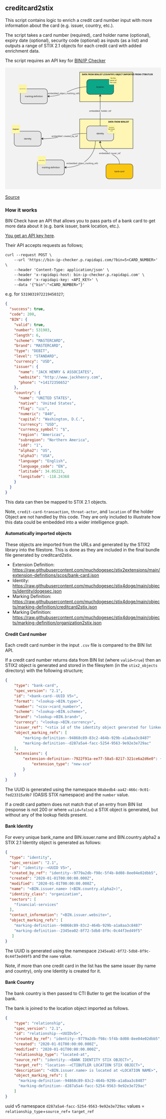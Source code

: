 ## creditcard2stix

This script contains logic to enrich a credit card number input with more information about the card (e.g. issuer, country, etc.).

The script takes a card number (required), card holder name (optional), expiry date (optional), security code (optional) as inputs (as a list) and outputs a range of STIX 2.1 objects for each credit card with added enrichment data.

The script requires an API key for [BIN/IP Checker](https://rapidapi.com/trade-expanding-llc-trade-expanding-llc-default/api/bin-ip-checker)

![](creditcard2stix.jpg)

[Source](https://miro.com/app/board/uXjVKnlbRaY=/)

### How it works

BIN Check have an API that allows you to pass parts of a bank card to get more data about it (e.g. bank issuer, bank location, etc.).

[You get an API key here](https://rapidapi.com/trade-expanding-llc-trade-expanding-llc-default/api/bin-ip-checker).

Their API accepts requests as follows;

```shell
curl --request POST \
    --url 'https://bin-ip-checker.p.rapidapi.com/?bin=5<CARD_NUMBER>' \
    --header 'Content-Type: application/json' \
    --header 'x-rapidapi-host: bin-ip-checker.p.rapidapi.com' \
    --header 'x-rapidapi-key: <API_KEY>' \
    --data '{"bin":"<CARD_NUMBER>"}'
```

e.g. for `5319031972219450327`;

```json
{
  "success": true,
  "code": 200,
  "BIN": {
    "valid": true,
    "number": 531903,
    "length": 6,
    "scheme": "MASTERCARD",
    "brand": "MASTERCARD",
    "type": "DEBIT",
    "level": "STANDARD",
    "currency": "USD",
    "issuer": {
      "name": "JACK HENRY & ASSOCIATES",
      "website": "http://www.jackhenry.com",
      "phone": "+14172356652"
    },
    "country": {
      "name": "UNITED STATES",
      "native": "United States",
      "flag": "🇺🇸",
      "numeric": "840",
      "capital": "Washington, D.C.",
      "currency": "USD",
      "currency_symbol": "$",
      "region": "Americas",
      "subregion": "Northern America",
      "idd": "1",
      "alpha2": "US",
      "alpha3": "USA",
      "language": "English",
      "language_code": "EN",
      "latitude": 34.05223,
      "longitude": -118.24368
    }
  }
}
```

This data can then be mapped to STIX 2.1 objects.


Note, `credit-card-transaction`, `threat-actor`, and `location` of the holder Object are not handled by this code. They are only included to illustrate how this data could be embedded into a wider intelligence graph.

#### Automatically imported objects

These objects are imported from the URLs and generated by the STIX2 library into the filestore. This is done as they are included in the final bundle file generated by creditcard2stix.

* Extension Definition: https://raw.githubusercontent.com/muchdogesec/stix2extensions/main/extension-definitions/scos/bank-card.json
* Identity: https://raw.githubusercontent.com/muchdogesec/stix4doge/main/objects/identity/dogesec.json
* Marking Definition: https://raw.githubusercontent.com/muchdogesec/stix4doge/main/objects/marking-definition/creditcard2stix.json
* Marking Definition: https://raw.githubusercontent.com/muchdogesec/stix4doge/main/objects/marking-definition/organization2stix.json

#### Credit Card number

Each credit card number in the input `.csv` file is compared to the BIN list API.

If a credit card number returns data from BIN list (where `valid=true`) then an STIX2 object is generated and stored in the filesytem (in the `stix2_objects` directory) with the following structure;

```json
{
    "type": "bank-card",
    "spec_version": "2.1",
    "id": "<bank-card--UUID V5>",
    "format": "<lookup->BIN.type>",
    "number": "<csv->card_number>",
    "scheme": "<lookup->BIN.scheme>",
    "brand": "<lookup->BIN.brand>",
    "currency": "<lookup->BIN.currency>",
    "issuer_ref": "<stix id of the identity object generated for linked bank>",
	"object_marking_refs": [
	  	"marking-definition--94868c89-83c2-464b-929b-a1a8aa3c8487"
	  	"marking-definition--d287a5a4-facc-5254-9563-9e92e3e729ac"
	],
    "extensions": {
        "extension-definition--7922f91a-ee77-58a5-8217-321ce6a2d6e0": {
            "extension_type": "new-sco"
        }
    }
}
```

The UUID is generated using the namespace `00abedb4-aa42-466c-9c01-fed23315a9b7` (OASIS STIX namespace) and the `number` value.

If a credit card pattern does not match that of an entry from BIN list (response is not 200 or where `valid=false`) a STIX object is generated, but without any of the lookup fields present.

#### Bank Identity

For every unique bank_name and BIN.issuer.name and BIN.country.alpha2 a STIX 2.1 Identity object is generated as follows:

```json
{
  "type": "identity",
  "spec_version": "2.1",
  "id": "identity--<UUID V5>",
  "created_by_ref": "identity--9779a2db-f98c-5f4b-8d08-8ee04e02dbb5",
  "created": "2020-01-01T00:00:00.000Z",
  "modified": "2020-01-01T00:00:00.000Z",
  "name": "<BIN.issuer.name> (<BIN.country.alpha2>)",
  "identity_class": "organization",
  "sectors": [
  	"financial-services"
  ],
  "contact_information": "<BIN.issuer.website>",
  "object_marking_refs": [
  	"marking-definition--94868c89-83c2-464b-929b-a1a8aa3c8487"
  	"marking-definition--2345ea02-8f72-5db8-8f9c-0c44f3ed49f5"
   ]
}
```

The UUID is generated using the namespace `2345ea02-8f72-5db8-8f9c-0c44f3ed49f5` and the `name` value.

Note, if more than one credit card in the list has the same issuer (by name and country), only one Identity is created for it.

#### Bank Country

The bank country is then passed to CTI Butler to get the location of the bank.

The bank is joined to the location object imported as follows.

```json
{
    "type": "relationship",
    "spec_version": "2.1",
    "id": "relationship--<UUIDv5>",
    "created_by_ref": "identity--9779a2db-f98c-5f4b-8d08-8ee04e02dbb5",
    "created": "2020-01-01T00:00:00.000Z",
    "modified": "2020-01-01T00:00:00.000Z",
    "relationship_type": "located-at",
    "source_ref": "identity--<BANK IDENTITY STIX OBJECT>",
    "target_ref": "location--<CTIBUTLER LOCATION STIX OBJECT>",
    "description": "<BIN.issuer.name> is located at <LOCATION NAME>",
	"object_marking_refs": [
	  "marking-definition--94868c89-83c2-464b-929b-a1a8aa3c8487"
	  "marking-definition--d287a5a4-facc-5254-9563-9e92e3e729ac"
	]
}
```

uuid v5 namespace `d287a5a4-facc-5254-9563-9e92e3e729ac` values = `relationship_type`+`source_ref`+ `target_ref`
